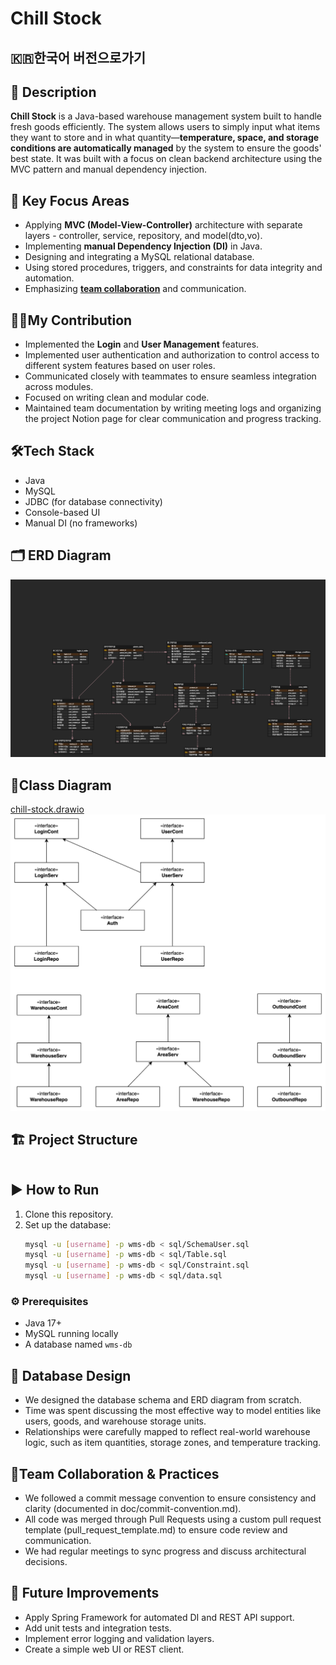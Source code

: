 # Chill Stock

## 🇰🇷한국어 버전으로가기

## 🧾 Description
**Chill Stock** is a Java-based warehouse management system built to handle fresh goods efficiently.
The system allows users to simply input what items they want to store and in what quantity—**temperature, space, and storage conditions are automatically managed** by the system to ensure the goods' best state. It was built with a focus on clean backend architecture using the MVC pattern and manual dependency injection.

## 🔑 Key Focus Areas
- Applying **MVC (Model-View-Controller)** architecture with separate layers - controller, service, repository, and model(dto,vo).
- Implementing **manual Dependency Injection (DI)** in Java.
- Designing and integrating a MySQL relational database.
- Using stored procedures, triggers, and constraints for data integrity and automation.
- Emphasizing [**team collaboration**](https://www.notion.so/1bd501101bba80578e4ee8296e04559a?v=1bd501101bba802f92d2000c7960b5ac) and communication.

## 👩‍💻My Contribution
- Implemented the **Login** and **User Management** features.
- Implemented user authentication and authorization to control access to different system features based on user roles.
- Communicated closely with teammates to ensure seamless integration across modules.
- Focused on writing clean and modular code.
- Maintained team documentation by writing meeting logs and organizing the project Notion page for clear communication and progress tracking.

## 🛠Tech Stack
- Java
- MySQL
- JDBC (for database connectivity)
- Console-based UI
- Manual DI (no frameworks)

## 🗂️ ERD Diagram 
![ERD_final.png](ERD_final.png)

## 🧱Class Diagram 
[chill-stock.drawio](../../../Downloads/Smart-fresh.drawio)
![class_diagram.png](class_diagram.png)

## 🏗 Project Structure
```

```
## ▶️ How to Run
1. Clone this repository.
2. Set up the database:
   ```bash
   mysql -u [username] -p wms-db < sql/SchemaUser.sql
   mysql -u [username] -p wms-db < sql/Table.sql
   mysql -u [username] -p wms-db < sql/Constraint.sql
   mysql -u [username] -p wms-db < sql/data.sql
   
### ⚙️ Prerequisites
- Java 17+
- MySQL running locally
- A database named `wms-db`

## 🧬 Database Design
- We designed the database schema and ERD diagram from scratch.
- Time was spent discussing the most effective way to model entities like users, goods, and warehouse storage units.
- Relationships were carefully mapped to reflect real-world warehouse logic, such as item quantities, storage zones, and temperature tracking.

## 🤝Team Collaboration & Practices
- We followed a commit message convention to ensure consistency and clarity (documented in doc/commit-convention.md).
- All code was merged through Pull Requests using a custom pull request template (pull_request_template.md) to ensure code review and communication.
- We had regular meetings to sync progress and discuss architectural decisions.

## 🌱 Future Improvements
- Apply Spring Framework for automated DI and REST API support.
- Add unit tests and integration tests.
- Implement error logging and validation layers.
- Create a simple web UI or REST client.


